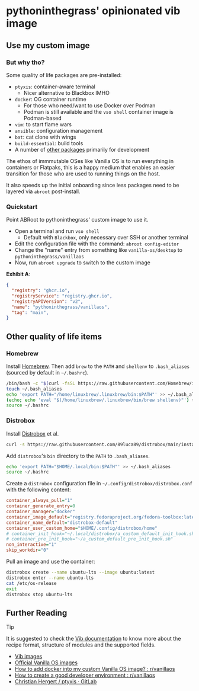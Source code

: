 # pythoninthegrass' opinionated vib image

## Use my custom image

### But why tho?

Some quality of life packages are pre-installed:

* `ptyxis`: container-aware terminal
  * Nicer alternative to Blackbox IMHO
* `docker`: OG container runtime
  * For those who need/want to use Docker over Podman
  * Podman is still available and the `vso shell` container image is Podman-based
* `vim`: to start flame wars
* `ansible`: configuration management
* `bat`: cat clone with wings
* `build-essential`: build tools
* A number of [other packages](recipe.yml#L40-L74) primarily for development

The ethos of immmutable OSes like Vanilla OS is to run everything in containers or Flatpaks, this is a happy medium that enables an easier transition for those who are used to running things on the host.

It also speeds up the initial onboarding since less packages need to be layered via `abroot` post-install.

### Quickstart

Point ABRoot to pythoninthegrass' custom image to use it.

* Open a terminal and run `vso shell`
  * Default with `Blackbox`, only necessary over SSH or another terminal
* Edit the configuration file with the command: `abroot config-editor`
* Change the "name" entry from something like `vanilla-os/desktop` to `pythoninthegrass/vanillaos`
* Now, run `abroot upgrade` to switch to the custom image

**Exhibit A**:

```json
{
  "registry": "ghcr.io",
  "registryService": "registry.ghcr.io",
  "registryAPIVersion": "v2",
  "name": "pythoninthegrass/vanillaos",
  "tag": "main",
}
```

## Other quality of life items

### Homebrew

Install [Homebrew](https://docs.vanillaos.org/handbook/en/install-homebrew). Then add `brew` to the `PATH` and `shellenv` to `.bash_aliases` (sourced by default in `~/.bashrc`).

```bash
/bin/bash -c "$(curl -fsSL https://raw.githubusercontent.com/Homebrew/install/HEAD/install.sh)"
touch ~/.bash_aliases
echo 'export PATH="/home/linuxbrew/.linuxbrew/bin:$PATH"' >> ~/.bash_aliases
(echo; echo 'eval "$(/home/linuxbrew/.linuxbrew/bin/brew shellenv)"') >> ~/.bash_aliases
source ~/.bashrc
```

### Distrobox

Install [Distrobox](https://docs.vanillaos.org/handbook/en/install-distrobox) et al.

```bash
curl -s https://raw.githubusercontent.com/89luca89/distrobox/main/install | sh -s -- --next --prefix ~/.local
```

Add `distrobox`'s `bin` directory to the `PATH` to `.bash_aliases`.

```bash
echo 'export PATH="$HOME/.local/bin:$PATH"' >> ~/.bash_aliases
source ~/.bashrc
```

Create a `distrobox` configuration file in `~/.config/distrobox/distrobox.conf` with the following content:

```ini
container_always_pull="1"
container_generate_entry=0
container_manager="docker"
container_image_default="registry.fedoraproject.org/fedora-toolbox:latest"
container_name_default="distrobox-default"
container_user_custom_home="$HOME/.config/distrobox/home"
# container_init_hook="~/.local/distrobox/a_custom_default_init_hook.sh"
# container_pre_init_hook="~/a_custom_default_pre_init_hook.sh"
non_interactive="1"
skip_workdir="0"
```

Pull an image and use the container:

```bash
distrobox create --name ubuntu-lts --image ubuntu:latest
distrobox enter --name ubuntu-lts
cat /etc/os-release
exit
distrobox stop ubuntu-lts
```

## Further Reading

> [!TIP]
> It is suggested to check the [Vib documentation](https://docs.vanillaos.org/collections/vib) to know more about the recipe format, structure of modules and the supported fields.

* [Vib images](https://github.com/Vanilla-OS/Vib)
* [Official Vanilla OS images](https://images.vanillaos.org)
* [How to add docker into my custom Vanilla OS image? : r/vanillaos](https://www.reddit.com/r/vanillaos/comments/1em7ke6/how_to_add_docker_into_my_custom_vanilla_os_image/)
* [How to create a good developer environment : r/vanillaos](https://www.reddit.com/r/vanillaos/comments/1dhslfe/how_to_create_a_good_developer_environment/)
* [Christian Hergert / ptyxis · GitLab](https://gitlab.gnome.org/chergert/ptyxis)
